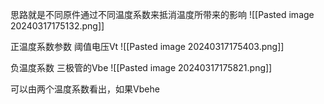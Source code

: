 思路就是不同原件通过不同温度系数来抵消温度所带来的影响
![[Pasted image 20240317175132.png]]

正温度系数参数
阈值电压Vt
![[Pasted image 20240317175403.png]]


负温度系数
三极管的Vbe
![[Pasted image 20240317175821.png]]



可以由两个温度系数看出，如果Vbehe